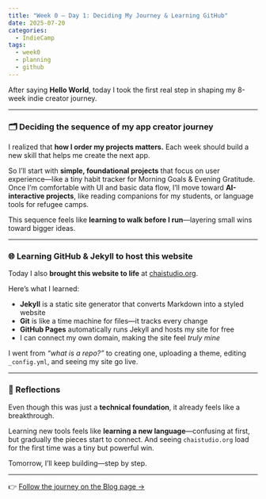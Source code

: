 ```yaml
---
title: "Week 0 – Day 1: Deciding My Journey & Learning GitHub"
date: 2025-07-20
categories:
  - IndieCamp
tags:
  - week0
  - planning
  - github
---
```


After saying **Hello World**, today I took the first real step in shaping my 8-week indie creator journey.

---

### 🗂️ Deciding the sequence of my app creator journey

I realized that **how I order my projects matters.** Each week should build a new skill that helps me create the next app.

So I’ll start with **simple, foundational projects** that focus on user experience—like a tiny habit tracker for Morning Goals & Evening Gratitude. Once I’m comfortable with UI and basic data flow, I’ll move toward **AI-interactive projects**, like reading companions for my students, or language tools for refugee camps.

This sequence feels like **learning to walk before I run**—layering small wins toward bigger ideas.

---

### 🌐 Learning GitHub & Jekyll to host this website

Today I also **brought this website to life** at [chaistudio.org](https://chaistudio.org).  

Here’s what I learned:  

- **Jekyll** is a static site generator that converts Markdown into a styled website  
- **Git** is like a time machine for files—it tracks every change  
- **GitHub Pages** automatically runs Jekyll and hosts my site for free  
- I can connect my own domain, making the site feel *truly mine*  

I went from *“what is a repo?”* to creating one, uploading a theme, editing `_config.yml`, and seeing my site go live.  

---

### 🌱 Reflections

Even though this was just a **technical foundation**, it already feels like a breakthrough.  

Learning new tools feels like **learning a new language**—confusing at first, but gradually the pieces start to connect. And seeing `chaistudio.org` load for the first time was a tiny but powerful win.  

Tomorrow, I’ll keep building—step by step.

---

👉 [Follow the journey on the Blog page →](/blog/)
